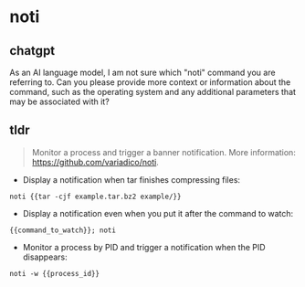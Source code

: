 # noti 
## chatgpt 
As an AI language model, I am not sure which "noti" command you are referring to. Can you please provide more context or information about the command, such as the operating system and any additional parameters that may be associated with it? 

## tldr 
 
> Monitor a process and trigger a banner notification.
> More information: <https://github.com/variadico/noti>.

- Display a notification when tar finishes compressing files:

`noti {{tar -cjf example.tar.bz2 example/}}`

- Display a notification even when you put it after the command to watch:

`{{command_to_watch}}; noti`

- Monitor a process by PID and trigger a notification when the PID disappears:

`noti -w {{process_id}}`

